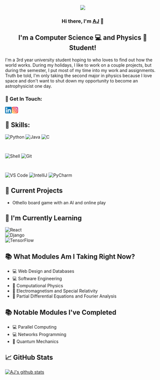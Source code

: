 <div id="header" align="center">
  <img src="https://github.com/AJWestley/AJWestley/assets/96372906/7b8f8627-fed0-4de8-9ba2-db03deca7508" width="1000"/>
</div>

<h3 align="center">
Hi there, I'm <a href="https://ajwestley.me" target="_blank" rel="noreferrer">AJ</a> 👋
</h3>
<h2 align="center">
I'm a Computer Science 💻 and Physics 🌌 Student!
</h2> 

I'm a 3rd year university student hoping to who loves to find out how the world works. During my holidays, I like to work on a couple projects, but 
during the semester, I put most of my time into my work and assignments. Truth be told, I'm only taking the second major in physics because I love 
space and don't want to shut down my opportunity to become an astrophysicist one day.

### 🤝 Get In Touch:
  <a href="https://www.linkedin.com/in/aj-westley-94b205258/"><img align="left" src="https://raw.githubusercontent.com/AJWestley/AJWestley/main/Images/linkedin.svg" alt="AJ | LinkedIn" width="21px"/></a>
  <a href="https://www.instagram.com/ajwestley88/"><img align="left" src="https://raw.githubusercontent.com/AJWestley/AJWestley/main/Images/instagram.svg" alt="AJ | Instagram" width="21px"/></a>
  
</br>

## 📝 Skills:
![Python](https://img.shields.io/badge/Python-3776AB?style=for-the-badge&logo=python&logoColor=white)
![Java](https://img.shields.io/badge/Java-ED8B00?style=for-the-badge&logo=openjdk&logoColor=white)
![C](https://img.shields.io/badge/C-00599C?style=for-the-badge&logo=c&logoColor=white)

</br>

![Shell](https://img.shields.io/badge/Shell_Script-121011?style=for-the-badge&logo=gnu-bash&logoColor=white)
![Git](https://img.shields.io/badge/GIT-E44C30?style=for-the-badge&logo=git&logoColor=white)

</br>

![VS Code](https://img.shields.io/badge/Visual_Studio_Code-0078D4?style=for-the-badge&logo=visual%20studio%20code&logoColor=white)
![IntelliJ](https://img.shields.io/badge/IntelliJ_IDEA-000000.svg?style=for-the-badge&logo=intellij-idea&logoColor=white)
![PyCharm](https://img.shields.io/badge/PyCharm-000000.svg?&style=for-the-badge&logo=PyCharm&logoColor=white)

## 🔭 Current Projects
  - Othello board game with an AI and online play

## 🌱 I'm Currently Learning
![React](https://img.shields.io/badge/React-20232A?style=for-the-badge&logo=react&logoColor=61DAFB)
</br>
![Django](https://img.shields.io/badge/Django-092E20?style=for-the-badge&logo=django&logoColor=white)
</br>
![TensorFlow](https://img.shields.io/badge/TensorFlow-FF6F00?style=for-the-badge&logo=tensorflow&logoColor=white)
  
## 📚 What Modules Am I Taking Right Now?
  - 💻 Web Design and Databases
  - 💻 Software Engineering
  - 🌌 Computational Physics
  - 🌌 Electromagnetism and Special Relativity
  - 🧮 Partial Differential Equations and Fourier Analysis

## 📚 Notable Modules I've Completed
  - 💻 Parallel Computing
  - 💻 Networks Programming
  - 🌌 Quantum Mechanics

## 📈 GitHub Stats 

[![AJ's github stats](https://github-readme-stats.vercel.app/api?username=AJWestley)](https://github.com/AJWestley)
